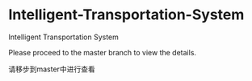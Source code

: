 # Intelligent-Transportation-System
Intelligent Transportation System

Please proceed to the master branch to view the details.

请移步到master中进行查看
